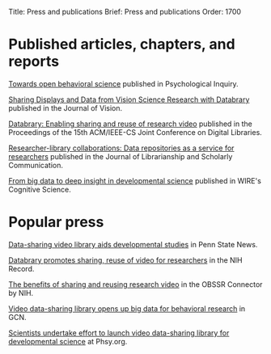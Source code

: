 Title: Press and publications
Brief: Press and publications
Order: 1700

# Published articles, chapters, and reports

[Towards open behavioral science](http://www.tandfonline.com/doi/abs/10.1080/1047840X.2012.705133#.UoUGM_mfhtE "Towards Open Behavioral Science") published in Psychological Inquiry.

[Sharing Displays and Data from Vision Science Research with Databrary](http://jov.arvojournals.org/article.aspx?articleid=2433372) published in the Journal of Vision.

[Databrary: Enabling sharing and reuse of research video](http://dx.doi.org/10.1145/2756406.2756951) published in the Proceedings of the 15th ACM/IEEE-CS Joint Conference on Digital Libraries.

[Researcher-library collaborations: Data repositories as a service for researchers](http://doi.org/10.7710/2162-3309.1238) published in the Journal of Librarianship and Scholarly Communication.

[From big data to deep insight in developmental science](http://wires.wiley.com/WileyCDA/WiresArticle/wisId-WCS1379.html) published in WIRE's Cognitive Science.

# Popular press

[Data-sharing video library aids developmental studies](http://news.psu.edu/story/395393/2016/03/01/research/data-sharing-video-library-aids-developmental-studies) in Penn State News. 

[Databrary promotes sharing, reuse of video for researchers](https://nihrecord.nih.gov/newsletters/2016/01_29_2016/story2.htm) in the NIH Record.

[The benefits of sharing and reusing research video](https://connector.obssr.od.nih.gov/the-benefits-of-sharing-and-reusing-research-video/) in the OBSSR Connector by NIH.

[Video data-sharing library opens up big data for behavioral research](http://gcn.com/articles/2013/07/22/databrary-video-sharing-library.aspx) in GCN.

[Scientists undertake effort to launch video data-sharing library for developmental science](http://phys.org/news/2013-07-scientists-effort-video-data-sharing-library.html) at Phsy.org.